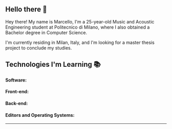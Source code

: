 ## Hello there :wave:

Hey there! My name is Marcello, I'm a 25-year-old Music and Acoustic Engineering student at Politecnico di Milano, where I also obtained a Bachelor degree in Computer Science.

I'm currently residing in Milan, Italy, and I'm looking for a master thesis project to conclude my studies.

## Technologies I'm Learning :books:

#### Software:

#### Front-end:

#### Back-end:

#### Editors and Operating Systems:

<hr>

